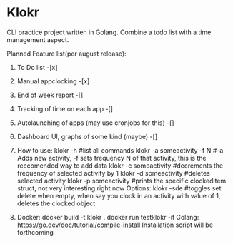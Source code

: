 # Klokr
CLI practice project written in Golang. Combine a todo list with a time management aspect.

Planned Feature list(per august release):

1. To Do list -[x]
2. Manual appclocking -[x]
3. End of week report -[]
4. Tracking of time on each app -[]
5. Autolaunching of apps (may use cronjobs for this) -[]
6. Dashboard UI, graphs of some kind (maybe) -[]

8. How to use:
   klokr -h #list all commands
   klokr -a someactivity -f N #-a Adds new activity, -f sets frequency N of that activity, this is the reccomended way to add data
   klokr -c someactivity #decrements the frequency of selected activity by 1
   klokr -d someactivity #deletes selected activity
   klokr -p someactivity #prints the specific clockeditem struct, not very interesting right now
   Options:
     klokr -sde #toggles set delete when empty, when say you clock in an activity with value of 1, deletes the clocked object 
10. 
     Docker: 
        docker build -t klokr .
        docker run testklokr -it
     Golang:
       https://go.dev/doc/tutorial/compile-install
       Installation script will be forthcoming

     
